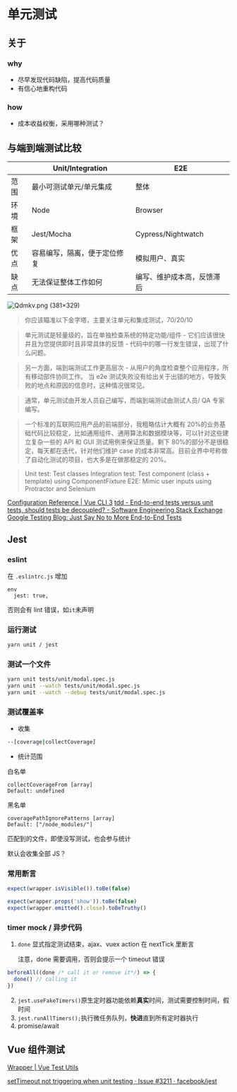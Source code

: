 # 单元测试

## 关于
### why
- 尽早发现代码缺陷，提高代码质量
- 有信心地重构代码
### how
- 成本收益权衡，采用哪种测试？

## 与端到端测试比较

|      | Unit/Integration             | E2E                        |
| ---- | ---------------------------- | -------------------------- |
| 范围 | 最小可测试单元/单元集成      | 整体                       |
| 环境 | Node                         | Browser                    |
| 框架 | Jest/Mocha                   | Cypress/Nightwatch         |
| 优点 | 容易编写，隔离，便于定位修复 | 模拟用户、真实             |
| 缺点 | 无法保证整体工作如何         | 编写、维护成本高，反馈滞后 |

![Qdmkv.png (381×329)](http://ww1.sinaimg.cn/large/4e5d3ea7ly1g16sp7ua41j20al095t8x.jpg)

> 你应该瞄准以下金字塔，主要关注单元和集成测试，70/20/10

> 单元测试是轻量级的，旨在单独检查系统的特定功能/组件 - 它们应该很快并且为您提供即时且非常具体的反馈 - 代码中的哪一行发生错误，出现了什么问题。

> 另一方面，端到端测试工作更高层次 - 从用户的角度检查整个应用程序，所有移动部件协同工作。 当 e2e 测试失败没有给出关于出错的地方，导致失败的地点和原因的信息时，这种情况很常见。

> 通常，单元测试由开发人员自己编写，而端到端测试由测试人员/ QA 专家编写。

> 一个标准的互联网应用产品的前端部分，我粗略估计大概有 20%的业务基础代码比较稳定，比如通用组件、通用算法和数据模块等，可以针对这些建立复杂一些的 API 和 GUI 测试用例来保证质量。剩下 80%的部分不是很稳定，每天都在迭代，针对他们维护 case 的成本非常高。目前业界中号称做了自动化测试的项目，也大多是在做那稳定的 20%。

> Unit test: Test classes
> Integration test: Test component (class + template) using ComponentFixture
> E2E: Mimic user inputs using Protractor and Selenium

[Configuration Reference | Vue CLI 3](https://cli.vuejs.org/config/#unit-testing)
[tdd - End-to-end tests versus unit tests, should tests be decoupled? - Software Engineering Stack Exchange](https://softwareengineering.stackexchange.com/questions/198918/end-to-end-tests-versus-unit-tests-should-tests-be-decoupled)
[Google Testing Blog: Just Say No to More End-to-End Tests](https://testing.googleblog.com/2015/04/just-say-no-to-more-end-to-end-tests.html)

## Jest

### eslint
在 `.eslintrc.js` 增加
```
env
  jest: true,
```
否则会有 lint 错误，如`it`未声明

### 运行测试

```sh
yarn unit / jest
```

### 测试一个文件

```sh
yarn unit tests/unit/modal.spec.js
yarn unit --watch tests/unit/modal.spec.js
yarn unit --watch --debug tests/unit/modal.spec.js
```

### 测试覆盖率

- 收集

```sh
--[coverage|collectCoverage]
```

- 统计范围

白名单
```
collectCoverageFrom [array]
Default: undefined
```

黑名单
```
coveragePathIgnorePatterns [array]
Default: ["/node_modules/"]
```

匹配到的文件，即使没写测试，也会参与统计

默认会收集全部 JS？

### 常用断言

```js
expect(wrapper.isVisible()).toBe(false)

expect(wrapper.props('show')).toBe(false)
expect(wrapper.emitted().close).toBeTruthy()
```

### timer mock / 异步代码

1.  `done` 显式指定测试结束，ajax、vuex action 在 nextTick 里断言

    注意，done 需要调用，否则会提示一个 timeout 错误


```js
beforeAll((done /* call it or remove it*/) => {
  done() // calling it
})
```

2.  `jest.useFakeTimers()`原生定时器功能依赖**真实**时间，测试需要控制时间，假时间
3.  `jest.runAllTimers();`执行微任务队列，**快进**直到所有定时器执行
4.  promise/await

## Vue 组件测试

[Wrapper | Vue Test Utils](https://vue-test-utils.vuejs.org/zh/api/wrapper/#%25E5%25B1%259E%25E6%2580%25A7)

[setTimeout not triggering when unit testing · Issue #3211 · facebook/jest](https://github.com/facebook/jest/issues/3211#issuecomment-289276061)
